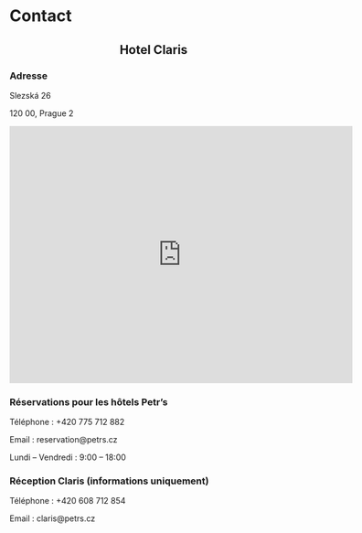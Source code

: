 # **Contact**

<h2 style="text-align: center; font-weight: bold;">Hotel Claris</h2>

### **Adresse**
<div class="info-text">
<p>Slezská 26</p>
<p>120 00, Prague 2</p>
</div>

<div style="text-align: center;">
<iframe src="https://www.google.com/maps/embed?pb=!1m14!1m8!1m3!1d1280.268556646699!2d14.442134033065795!3d50.076229937756565!3m2!1i1024!2i768!4f13.1!3m3!1m2!1s0x470b948502bf1527%3A0x3658327a1e32ff9c!2sHotel%20Claris!5e0!3m2!1scs!2sus!4v1748881100821!5m2!1scs!2sus" width="600" height="450" style="border:0;" allowfullscreen="" loading="lazy" referrerpolicy="no-referrer-when-downgrade"></iframe>
</div>

### **Réservations pour les hôtels Petr’s**

<div class="info-text">
<p>Téléphone : +420 775 712 882</p>
<p>Email : reservation@petrs.cz</p>
<p>Lundi – Vendredi :  9:00 – 18:00</p>
</div>

### **Réception Claris (informations uniquement)**
<div class="info-text">
<p>Téléphone : +420 608 712 854</p>
<p>Email : claris@petrs.cz</p>
</div>
